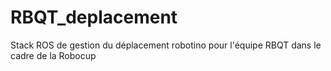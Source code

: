 RBQT_deplacement
================

Stack ROS de gestion du déplacement robotino pour l'équipe RBQT dans le cadre de la Robocup
